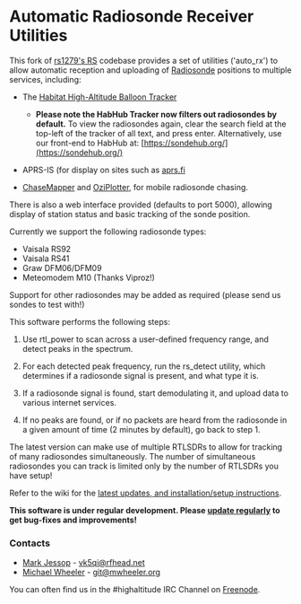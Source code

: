 # Automatic Radiosonde Receiver Utilities

This fork of [rs1279's RS](https://github.com/rs1729/RS) codebase
provides a set of utilities ('auto_rx') to allow automatic reception
and uploading of
[Radiosonde](https://en.wikipedia.org/wiki/Radiosonde) positions to
multiple services, including:

* The [Habitat High-Altitude Balloon Tracker](https://tracker.habhub.org)

  * **Please note the HabHub Tracker now filters out radiosondes by
      default.** To view the radiosondes again, clear the search field
      at the top-left of the tracker of all text, and press
      enter. Alternatively, use our front-end to HabHub at:
      [https://sondehub.org/](https://sondehub.org/)
  
* APRS-IS (for display on sites such as [aprs.fi](https://aprs.fi)

* [ChaseMapper](https://github.com/projecthorus/chasemapper) and
  [OziPlotter](https://github.com/projecthorus/oziplotter), for mobile
  radiosonde chasing.

There is also a web interface provided (defaults to port 5000),
allowing display of station status and basic tracking of the sonde
position.

Currently we support the following radiosonde types:
* Vaisala RS92
* Vaisala RS41
* Graw DFM06/DFM09
* Meteomodem M10 (Thanks Viproz!)

Support for other radiosondes may be added as required (please send us
sondes to test with!)

This software performs the following steps:

1. Use rtl_power to scan across a user-defined frequency range, and
   detect peaks in the spectrum.

2. For each detected peak frequency, run the rs_detect utility, which
   determines if a radiosonde signal is present, and what type it is.

3. If a radiosonde signal is found, start demodulating it, and upload
   data to various internet services.

4. If no peaks are found, or if no packets are heard from the
   radiosonde in a given amount of time (2 minutes by default), go back
   to step 1.

The latest version can make use of multiple RTLSDRs to allow for
tracking of many radiosondes simultaneously. The number of
simultaneous radiosondes you can track is limited only by the number
of RTLSDRs you have setup!

Refer to the wiki for the [latest updates, and installation/setup
instructions](https://github.com/projecthorus/radiosonde_auto_rx/wiki).

**This software is under regular development. Please [update
  regularly](https://github.com/projecthorus/radiosonde_auto_rx/wiki/Performing-Updates)
  to get bug-fixes and improvements!**

### Contacts
* [Mark Jessop](https://github.com/darksidelemm) - vk5qi@rfhead.net
* [Michael Wheeler](https://github.com/TheSkorm) - git@mwheeler.org

You can often find us in the #highaltitude IRC Channel on
[Freenode](https://webchat.freenode.net/).
